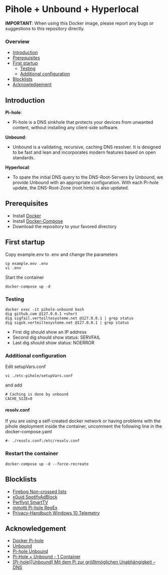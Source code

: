 # Pihole + Unbound + Hyperlocal

**IMPORTANT**: When using this Docker image, please report any bugs or suggestions to this repository directly.

### Overview
- [Introduction](https://github.com/sujiba/pihole-unbound-hyperlocal#introduction)
- [Prerequisites](https://github.com/sujiba/pihole-unbound-hyperlocal#prerequisites)
- [First startup](https://github.com/sujiba/pihole-unbound-hyperlocal#first-startup)
  - [Testing](https://github.com/sujiba/pihole-unbound-hyperlocal#testing)
  - [Additional configuration](https://github.com/sujiba/pihole-unbound-hyperlocal#additional-configuration)
- [Blocklists](https://github.com/sujiba/pihole-unbound-hyperlocal#blocklists)
- [Acknowledgement](https://github.com/sujiba/pihole-unbound-hyperlocal#acknowledgement)

## Introduction
**Pi-hole**:
- Pi-hole is a DNS sinkhole that protects your devices from unwanted content, without installing any client-side software.

**Unbound**:
- Unbound is a validating, recursive, caching DNS resolver. It is designed to be fast and lean and incorporates modern features based on open standards. 

**Hyperlocal**:
- To spare the initial DNS query to the DNS-Root-Servers by Unbound, we provide Unbound with an appropriate configuration. With each Pi-hole update, the DNS-Root-Zone (root.hints) is also updated. 

## Prerequisites
- Install [Docker](https://docs.docker.com/get-docker/)
- Install [Docker-Compose](https://docs.docker.com/compose/install/)
- Download the repository to your favored directory

## First startup
Copy example.env to .env and change the parameters
```
cp example.env .env
vi .env
```
Start the container
```
docker-compose up -d
```

### Testing
```
docker exec -it pihole-unbound bash
dig github.com @127.0.0.1 +short
dig sigfail.verteiltesysteme.net @127.0.0.1 | grep status 
dig sigok.verteiltesysteme.net @127.0.0.1 | grep status 
```
- First dig should show an IP address
- Second dig should show status: SERVFAIL
- Last dig should show status: NOERROR

### Additional configuration
Edit setupVars.conf
```
vi ./etc-pihole/setupVars.conf
```
and add
```
# Caching is done by unbound
CACHE_SIZE=0
```

#### resolv.conf
If you are using a self-created docker network or having problems with the pihole deployment inside the container, uncomment the following line in the docker-compose.yaml
```
#- ./resolv.conf:/etc/resolv.conf
```

### Restart the container
```
docker-compose up -d --force-recreate
```

## Blocklists
- [Firebog Non-crossed lists](https://v.firebog.net/hosts/lists.php?type=nocross)
- [x0uid SpotifyAdBlock](https://raw.githubusercontent.com/x0uid/SpotifyAdBlock/master/SpotifyBlocklist.txt)
- [Perflyst SmartTV](https://raw.githubusercontent.com/Perflyst/PiHoleBlocklist/master/SmartTV.txt)
- [mmotti Pi-hole RegEx](https://raw.githubusercontent.com/mmotti/pihole-regex/master/regex.list)
- [Privacy-Handbuch Windows 10 Telemetry](https://www.privacy-handbuch.de/handbuch_90a2.htm)

## Acknowledgement
- [Docker Pi-hole](https://github.com/pi-hole/docker-pi-hole)
- [Unbound](https://nlnetlabs.nl/projects/unbound/about/)
- [Pi-hole Unbound](https://docs.pi-hole.net/guides/dns/unbound/)
- [Pi-Hole + Unbound - 1 Container](https://github.com/chriscrowe/docker-pihole-unbound/tree/master/one-container)
- [[Pi-hole][Unbound] Mit dem Pi zur größtmöglichen Unabhängigkeit – DNS](https://forum.kuketz-blog.de/viewtopic.php?f=53&t=8759)
